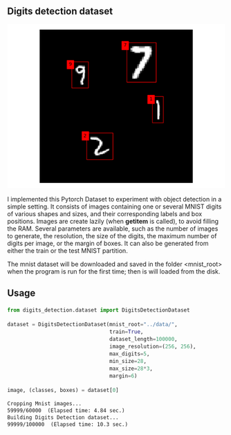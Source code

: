 ## Digits detection dataset

<p align="center">
  <img src="https://github.com/lzanini/digits-detection-dataset/blob/master/img/figure.png">
</p>

I implemented this Pytorch Dataset to experiment with object detection in a simple setting. It consists of images containing one or several MNIST digits of various shapes and sizes, and their corresponding labels and box positions. Images are create lazily (when __getitem__ is called), to avoid filling the RAM. Several parameters are available, such as the number of images to generate, the resolution, the size of the digits, the maximum number of digits per image, or the margin of boxes. It can also be generated from either the train or the test MNIST partition.

The mnist dataset will be downloaded and saved in the folder <mnist_root> when the program is run for the first time; then is will loaded from the disk.

## Usage

```python
from digits_detection.dataset import DigitsDetectionDataset

dataset = DigitsDetectionDataset(mnist_root="../data/",
                                 train=True,
                                 dataset_length=100000,
                                 image_resolution=(256, 256),
                                 max_digits=5,
                                 min_size=28,
                                 max_size=28*3,
                                 margin=6)

image, (classes, boxes) = dataset[0]
```

```
Cropping Mnist images...
59999/60000  (Elapsed time: 4.84 sec.)
Building Digits Detection dataset...
99999/100000  (Elapsed time: 10.3 sec.)
```
